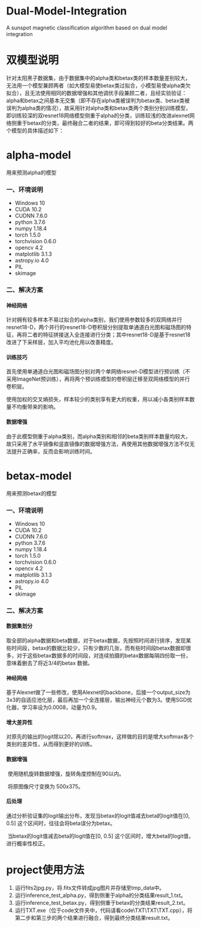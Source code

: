# Dual-Model-Integration
A sunspot magnetic classification algorithm based on dual model integration
# 双模型说明

针对太阳黑子数据集，由于数据集中的alpha类和betax类的样本数量差别较大，无法用一个模型兼顾两者（如大模型易使betax类过拟合，小模型易使alpha类欠拟合），且无法使用相同的数据增强和其他调优手段兼顾二者，且经实验验证：alpha和betax之间基本无交集（即不存在alpha类被误判为betax类、betax类被误判为alpha类的情况），故采用针对alpha类和betax类两个类别分别训练模型，即训练较深的双resnet18网络模型侧重于alpha的分类，训练较浅的改进alexnet网络侧重于betax的分类，最终融合二者的结果，即可得到较好的beta分类结果。两个模型的具体描述如下：


# alpha-model

用来预测alpha的模型

### 一、环境说明

- Windows 10
- CUDA 10.2
- CUDNN 7.6.0
- python  3.7.6
- numpy 1.18.4
- torch  1.5.0
- torchvision  0.6.0
- opencv 4.2
- matplotlib 3.1.3
- astropy.io 4.0
- PIL
- skimage

### 二、解决方案

#### 神经网络

针对拥有较多样本不易过拟合的alpha类别，我们使用参数较多的双网络并行resnet18-D，两个并行的resnet18-D卷积层分别提取单通道白光图和磁场图的特征，再将二者的特征拼接送入全连接进行分类；其中resnet18-D是基于resnet18改进了下采样层，加入平均池化用以改善精度。

#### 训练技巧

首先使用单通道白光图和磁场图分别对两个单网络resnet-D模型进行预训练（不采用ImageNet预训练），再将两个预训练模型的卷积层迁移至双网络模型的并行卷积层。

使用加权的交叉熵损失，样本较少的类别享有更大的权重，用以减小各类别样本数量不均衡带来的影响。

#### 数据增强

由于此模型侧重于alpha类别，而alpha类别和相邻的beta类别样本数量均较大，故只采用了水平镜像和竖直镜像的数据增强方法，再使用其他数据增强方法不仅无法提升正确率，反而会影响训练时间。


# betax-model

用来预测betax的模型

### 一、环境说明

- Windows  10
- CUDA  10.2
- CUDNN  7.6.0
- python  3.7.6
- numpy  1.18.4
- torch  1.5.0
- torchvision  0.6.0
- opencv  4.2
- matplotlib  3.1.3
- astropy.io  4.0
- PIL
- skimage

### 二、解决方案

#### 数据集划分

​	取全部的alpha数据和beta数据，对于betax数据，先按照时间进行排序，发现某些时间段，betax的数据比较少，只有少数的几张，而有些时间段betax数据却很多，对于这些betax数据多的时间段，对连续拍摄的betax数据每隔四份取一份，意味着删去了将近3/4的betax 数据。

#### 神经网络

​	基于Alexnet做了一些修改，使用Alexnet的backbone，后接一个output_size为3x3的自适应池化层，最后再加一个全连接层，输出神经元个数为3。使用SGD优化器，学习率设为0.0008，动量为0.9。

#### 增大差异性

​	对原先的输出的logit除以20，再进行softmax，这样做的目的是增大softmax各个类别的差异性，从而得到更好的训练。	

#### 数据增强

​	使用随机旋转数据增强，旋转角度控制在90以内。

​	将原图像尺寸变换为 500x375。

#### 后处理

​	通过分析验证集的logit输出分布，发现当betax的logit值减去beta的logit值在[0, 0.5] 这个区间时，往往会将beta误分为betax。

​	当betax的logit值减去beta的logit值在[0, 0.5] 这个区间时，增大beta的logit值，进行概率性校正。

# project使用方法

1. 运行fits2jpg.py，将.fits文件转成jpg图片并存储至tmp_data中。
2. 运行inference_test_alpha.py，得到侧重于alpha的分类结果result_1.txt。
3. 运行inference_test_betax.py，得到侧重于betax的分类结果result_2.txt。
4. 运行TXT.exe（位于code文件夹中，代码请看code\TXT\TXT\TXT.cpp），将第二步和第三步的两个结果进行融合，得到最终分类结果result.txt。
